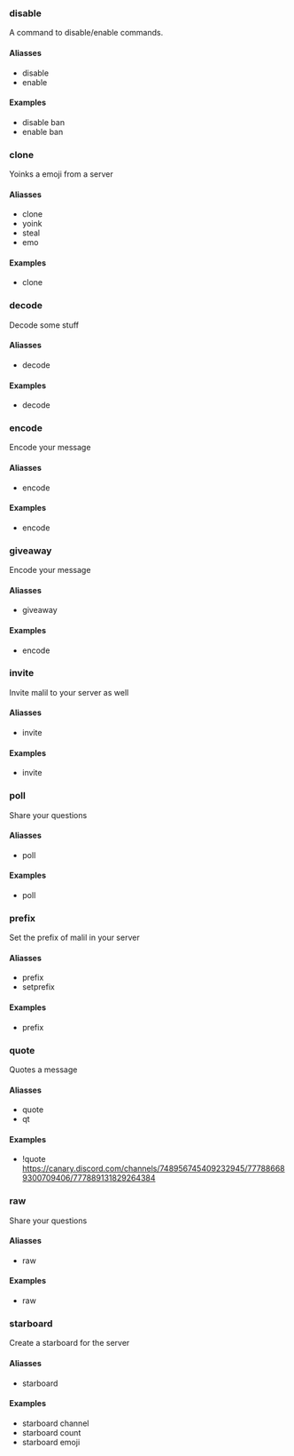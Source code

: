 ### disable

A command to disable/enable commands.

#### Aliasses

- disable
- enable

#### Examples

- disable ban
- enable ban

### clone

Yoinks a emoji from a server

#### Aliasses

- clone
- yoink
- steal
- emo

#### Examples

- clone

### decode

Decode some stuff

#### Aliasses

- decode

#### Examples

- decode

### encode

Encode your message

#### Aliasses

- encode

#### Examples

- encode

### giveaway

Encode your message

#### Aliasses

- giveaway

#### Examples

- encode

### invite

Invite malil to your server as well

#### Aliasses

- invite

#### Examples

- invite

### poll

Share your questions

#### Aliasses

- poll

#### Examples

- poll

### prefix

Set the prefix of malil in your server

#### Aliasses

- prefix
- setprefix

#### Examples

- prefix

### quote

Quotes a message

#### Aliasses

- quote
- qt

#### Examples

- !quote https://canary.discord.com/channels/748956745409232945/777886689300709406/777889131829264384

### raw

Share your questions

#### Aliasses

- raw

#### Examples

- raw

### starboard

Create a starboard for the server

#### Aliasses

- starboard

#### Examples

- starboard channel
- starboard count
- starboard emoji
